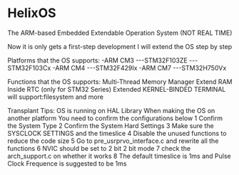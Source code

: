 # HelixOS
The ARM-based Embedded Extendable Operation System (NOT REAL TIME)

Now it is only gets a first-step development
I will extend the OS step by step

Platforms that the OS supports:
-ARM CM3
---STM32F103ZE
---STM32F103Cx
-ARM CM4
---STM32F429Ix
-ARM CM7
---STM32H750Vx

Functions that the OS supports:
Multi-Thread
Memory Manager
Extend RAM
Inside RTC (only for STM32 Series)
Extended KERNEL-BINDED TERMINAL
will support:filesystem and more

Transplant Tips:
OS is running on HAL Library
When making the OS on another platform
You need to confirm the configurations below
1 Confirm the System Type
2 Confirm the System Hard Settings
3 Make sure the SYSCLOCK SETTINGS and the timeslice
4 Disable the unused functions to reduce the code size
5 Go to pre_usrprvo_interface.c and rewrite all the functions
6 NVIC should be set to 2 bit 2 bit mode
7 check the arch_support.c on whether it works
8 The default timeslice is 1ms and Pulse Clock Frequence is suggested to be 1ms
